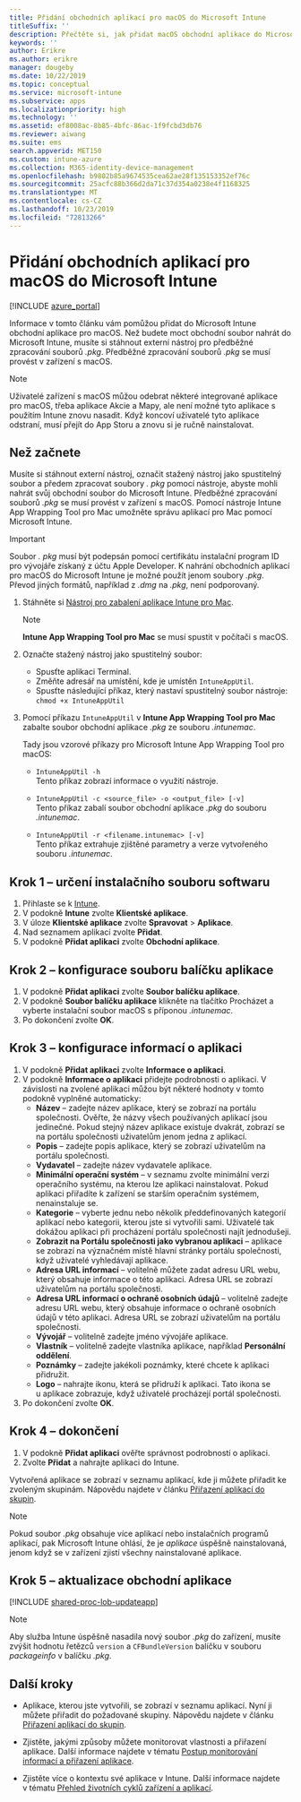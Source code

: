 ```yaml
---
title: Přidání obchodních aplikací pro macOS do Microsoft Intune
titleSuffix: ''
description: Přečtěte si, jak přidat macOS obchodní aplikace do Microsoft Intune.
keywords: ''
author: Erikre
ms.author: erikre
manager: dougeby
ms.date: 10/22/2019
ms.topic: conceptual
ms.service: microsoft-intune
ms.subservice: apps
ms.localizationpriority: high
ms.technology: ''
ms.assetid: ef8008ac-8b85-4bfc-86ac-1f9fcbd3db76
ms.reviewer: aiwang
ms.suite: ems
search.appverid: MET150
ms.custom: intune-azure
ms.collection: M365-identity-device-management
ms.openlocfilehash: b9802b85a9674535cea62ae28f135153352ef76c
ms.sourcegitcommit: 25acfc88b366d2da71c37d354a0238e4f1168325
ms.translationtype: MT
ms.contentlocale: cs-CZ
ms.lasthandoff: 10/23/2019
ms.locfileid: "72813266"
---
```

# <a name="how-to-add-macos-line-of-business-lob-apps-to-microsoft-intune"></a>Přidání obchodních aplikací pro macOS do Microsoft Intune

[!INCLUDE [azure_portal](../includes/azure_portal.md)]

Informace v tomto článku vám pomůžou přidat do Microsoft Intune obchodní aplikace pro macOS. Než budete moct obchodní soubor nahrát do Microsoft Intune, musíte si stáhnout externí nástroj pro předběžné zpracování souborů *.pkg*. Předběžné zpracování souborů *.pkg* se musí provést v zařízení s macOS.

> [!NOTE]
> Uživatelé zařízení s macOS můžou odebrat některé integrované aplikace pro macOS, třeba aplikace Akcie a Mapy, ale není možné tyto aplikace s použitím Intune znovu nasadit. Když koncoví uživatelé tyto aplikace odstraní, musí přejít do App Storu a znovu si je ručně nainstalovat.

## <a name="before-your-start"></a>Než začnete

Musíte si stáhnout externí nástroj, označit stažený nástroj jako spustitelný soubor a předem zpracovat soubory *. pkg* pomocí nástroje, abyste mohli nahrát svůj obchodní soubor do Microsoft Intune. Předběžné zpracování souborů *.pkg* se musí provést v zařízení s macOS. Pomocí nástroje Intune App Wrapping Tool pro Mac umožněte správu aplikací pro Mac pomocí Microsoft Intune.

> [!IMPORTANT]
> Soubor *. pkg* musí být podepsán pomocí certifikátu instalační program ID pro vývojáře získaný z účtu Apple Developer. K nahrání obchodních aplikací pro macOS do Microsoft Intune je možné použít jenom soubory *.pkg*. Převod jiných formátů, například z *.dmg* na *.pkg*, není podporovaný.
>

1. Stáhněte si [Nástroj pro zabalení aplikace Intune pro Mac](https://github.com/msintuneappsdk/intune-app-wrapping-tool-mac).

    > [!NOTE]
    > **Intune App Wrapping Tool pro Mac** se musí spustit v počítači s macOS. 

2. Označte stažený nástroj jako spustitelný soubor:
   - Spusťte aplikaci Terminal.
   - Změňte adresář na umístění, kde je umístěn `IntuneAppUtil`.
   - Spusťte následující příkaz, který nastaví spustitelný soubor nástroje:<br> 
       `chmod +x IntuneAppUtil`

3. Pomocí příkazu `IntuneAppUtil` v **Intune App Wrapping Tool pro Mac** zabalte soubor obchodní aplikace *.pkg* ze souboru *.intunemac*.<br>

    Tady jsou vzorové příkazy pro Microsoft Intune App Wrapping Tool pro macOS:
    
    - `IntuneAppUtil -h`<br>
    Tento příkaz zobrazí informace o využití nástroje.
    
    - `IntuneAppUtil -c <source_file> -o <output_file> [-v]`<br>
    Tento příkaz zabalí soubor obchodní aplikace *.pkg* do souboru *.intunemac*.
    
    - `IntuneAppUtil -r <filename.intunemac> [-v]`<br>
    Tento příkaz extrahuje zjištěné parametry a verze vytvořeného souboru *.intunemac*.

## <a name="step-1---specify-the-software-setup-file"></a>Krok 1 – určení instalačního souboru softwaru

1. Přihlaste se k [Intune](https://go.microsoft.com/fwlink/?linkid=2090973).
3. V podokně **Intune** zvolte **Klientské aplikace**.
4. V úloze **Klientské aplikace** zvolte **Spravovat** > **Aplikace**.
5. Nad seznamem aplikací zvolte **Přidat**.
6. V podokně **Přidat aplikaci** zvolte **Obchodní aplikace**.

## <a name="step-2---configure-the-app-package-file"></a>Krok 2 – konfigurace souboru balíčku aplikace

1. V podokně **Přidat aplikaci** zvolte **Soubor balíčku aplikace**.
2. V podokně **Soubor balíčku aplikace** klikněte na tlačítko Procházet a vyberte instalační soubor macOS s příponou *.intunemac*.
3. Po dokončení zvolte **OK**.


## <a name="step-3---configure-app-information"></a>Krok 3 – konfigurace informací o aplikaci

1. V podokně **Přidat aplikaci** zvolte **Informace o aplikaci**.
2. V podokně **Informace o aplikaci** přidejte podrobnosti o aplikaci. V závislosti na zvolené aplikaci můžou být některé hodnoty v tomto podokně vyplněné automaticky:
    - **Název** – zadejte název aplikace, který se zobrazí na portálu společnosti. Ověřte, že názvy všech používaných aplikací jsou jedinečné. Pokud stejný název aplikace existuje dvakrát, zobrazí se na portálu společnosti uživatelům jenom jedna z aplikací.
    - **Popis** – zadejte popis aplikace, který se zobrazí uživatelům na portálu společnosti.
    - **Vydavatel** – zadejte název vydavatele aplikace.
    - **Minimální operační systém** – v seznamu zvolte minimální verzi operačního systému, na kterou lze aplikaci nainstalovat. Pokud aplikaci přiřadíte k zařízení se starším operačním systémem, nenainstaluje se.
    - **Kategorie** – vyberte jednu nebo několik předdefinovaných kategorií aplikací nebo kategorii, kterou jste si vytvořili sami. Uživatelé tak dokážou aplikaci při procházení portálu společnosti najít jednodušeji.
    - **Zobrazit na Portálu společnosti jako vybranou aplikaci** – aplikace se zobrazí na význačném místě hlavní stránky portálu společnosti, když uživatelé vyhledávají aplikace.
    - **Adresa URL informací** – volitelně můžete zadat adresu URL webu, který obsahuje informace o této aplikaci. Adresa URL se zobrazí uživatelům na portálu společnosti.
    - **Adresa URL informací o ochraně osobních údajů** – volitelně zadejte adresu URL webu, který obsahuje informace o ochraně osobních údajů v této aplikaci. Adresa URL se zobrazí uživatelům na portálu společnosti.
    - **Vývojář** – volitelně zadejte jméno vývojáře aplikace.
    - **Vlastník** – volitelně zadejte vlastníka aplikace, například **Personální oddělení**.
    - **Poznámky** – zadejte jakékoli poznámky, které chcete k aplikaci přidružit.
    - **Logo** – nahrajte ikonu, která se přidruží k aplikaci. Tato ikona se u aplikace zobrazuje, když uživatelé procházejí portál společnosti.
3. Po dokončení zvolte **OK**.

## <a name="step-4---finish-up"></a>Krok 4 – dokončení

1. V podokně **Přidat aplikaci** ověřte správnost podrobností o aplikaci.
2. Zvolte **Přidat** a nahrajte aplikaci do Intune.

Vytvořená aplikace se zobrazí v seznamu aplikací, kde ji můžete přiřadit ke zvoleným skupinám. Nápovědu najdete v článku [Přiřazení aplikací do skupin](apps-deploy.md).

> [!NOTE]
> Pokud soubor *.pkg* obsahuje více aplikací nebo instalačních programů aplikací, pak Microsoft Intune ohlásí, že je *aplikace* úspěšně nainstalovaná, jenom když se v zařízení zjistí všechny nainstalované aplikace.

## <a name="step-5---update-a-line-of-business-app"></a>Krok 5 – aktualizace obchodní aplikace

[!INCLUDE [shared-proc-lob-updateapp](../includes/shared-proc-lob-updateapp.md)]

> [!NOTE]
> Aby služba Intune úspěšně nasadila nový soubor *.pkg* do zařízení, musíte zvýšit hodnotu řetězců `version` a `CFBundleVersion` balíčku v souboru *packageinfo* v balíčku *.pkg*.

## <a name="next-steps"></a>Další kroky

- Aplikace, kterou jste vytvořili, se zobrazí v seznamu aplikací. Nyní ji můžete přiřadit do požadované skupiny. Nápovědu najdete v článku [Přiřazení aplikací do skupin](apps-deploy.md).

- Zjistěte, jakými způsoby můžete monitorovat vlastnosti a přiřazení aplikace. Další informace najdete v tématu [Postup monitorování informací a přiřazení aplikace](apps-monitor.md).

- Zjistěte více o kontextu své aplikace v Intune. Další informace najdete v tématu [Přehled životních cyklů zařízení a aplikací](../fundamentals/device-lifecycle.md).
